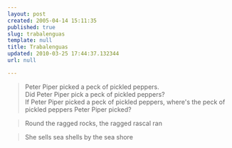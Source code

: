 ```yaml
---
layout: post
created: 2005-04-14 15:11:35
published: true
slug: trabalenguas
template: null
title: Trabalenguas
updated: 2010-03-25 17:44:37.132344
url: null

---
```


> Peter Piper picked a peck of pickled peppers.  
> Did Peter Piper pick a peck of pickled peppers?  
> If Peter Piper picked a peck of pickled peppers,
> where's the peck of pickled peppers Peter Piper picked?

> Round the ragged rocks, the ragged rascal ran

> She sells sea shells by the sea shore


